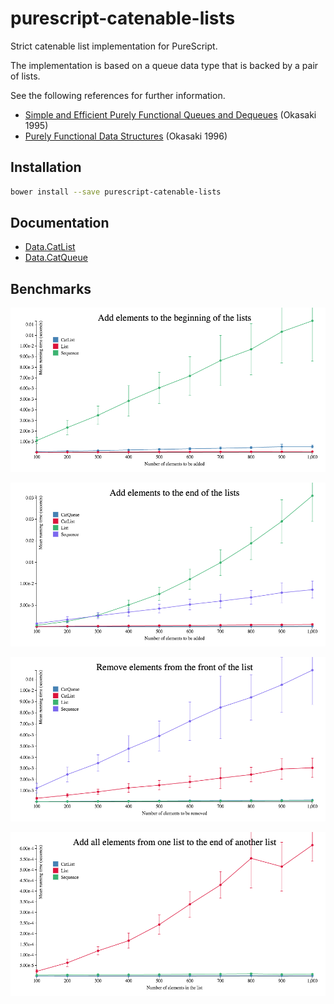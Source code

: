 # purescript-catenable-lists

Strict catenable list implementation for PureScript.

The implementation is based on a queue data type that is backed by a
pair of lists.

See the following references for further information.
* [Simple and Efficient Purely Functional Queues and Dequeues](http://www.westpoint.edu/eecs/SiteAssets/SitePages/Faculty%20Publication%20Documents/Okasaki/jfp95queue.pdf) (Okasaki 1995)
* [Purely Functional Data Structures](http://www.cs.cmu.edu/~rwh/theses/okasaki.pdf) (Okasaki 1996)

## Installation

```bash
bower install --save purescript-catenable-lists
```

## Documentation

* [Data.CatList](docs/Data/CatList.md)
* [Data.CatQueue](docs/Data/CatQueue.md)

## Benchmarks

![cons](benchmarks/cons.png)

![snoc](benchmarks/snoc.png)

![uncons](benchmarks/uncons.png)

![append](benchmarks/append.png)
